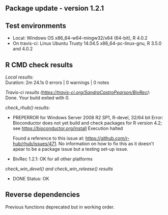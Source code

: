 ## Package update - version 1.2.1

## Test environments
* Local: Windows OS x86_64-w64-mingw32/x64 (64-bit), R 4.0.2
* On travis-ci: Linux Ubuntu Trusty 14.04.5 x86_64-pc-linux-gnu, R 3.5.0 and 4.0.2

## R CMD check results

*Local results:*   
Duration: 2m 24.1s
0 errors | 0 warnings | 0 notes

*Travis-ci results (https://travis-ci.org/SandraCastroPearson/BivRec):*   
Done. Your build exited with 0.

*check_rhub() results:*

- PREPERROR for	Windows Server 2008 R2 SP1, R-devel, 32/64 bit
  Error: Bioconductor does not yet build and check packages for R version 4.2; see
  https://bioconductor.org/install
  Execution halted

  Found a reference to this issue at: https://github.com/r-hub/rhub/issues/471. No       information on how to fix this as it doesn't apear to be a package issue but a         testing set-up issue.
  
- BivRec 1.2.1: OK for all other platforms
  
  
*check_win_devel() and check_win_release() results*

* DONE
Status: OK

## Reverse dependencies
Previous functions deprecated but in working order.
